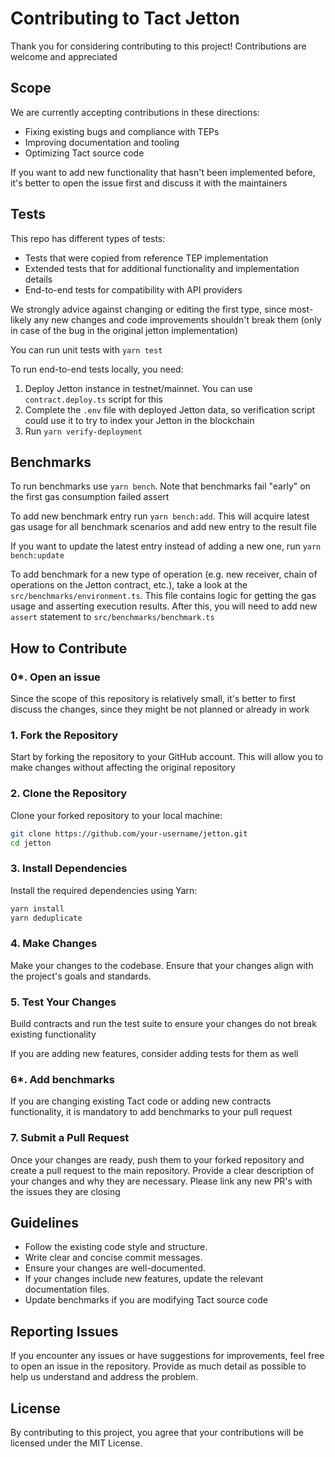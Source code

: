 # Contributing to Tact Jetton

Thank you for considering contributing to this project! Contributions are welcome and appreciated

## Scope

We are currently accepting contributions in these directions:

- Fixing existing bugs and compliance with TEPs
- Improving documentation and tooling
- Optimizing Tact source code

If you want to add new functionality that hasn't been implemented before, it's better to open the issue first and discuss it with the maintainers

## Tests

This repo has different types of tests:

- Tests that were copied from reference TEP implementation
- Extended tests that for additional functionality and implementation details
- End-to-end tests for compatibility with API providers

We strongly advice against changing or editing the first type, since most-likely any new changes and code improvements shouldn't break them (only in case of the bug in the original jetton implementation)

You can run unit tests with `yarn test`

To run end-to-end tests locally, you need:

1. Deploy Jetton instance in testnet/mainnet. You can use `contract.deploy.ts` script for this
2. Complete the `.env` file with deployed Jetton data, so verification script could use it to try to index your Jetton in the blockchain
3. Run `yarn verify-deployment`

## Benchmarks

To run benchmarks use `yarn bench`. Note that benchmarks fail "early" on the first gas consumption failed assert

To add new benchmark entry run `yarn bench:add`. This will acquire latest gas usage for all benchmark scenarios and add new entry to the result file

If you want to update the latest entry instead of adding a new one, run `yarn bench:update`

To add benchmark for a new type of operation (e.g. new receiver, chain of operations on the Jetton contract, etc.), take a look at the `src/benchmarks/environment.ts`. This file contains logic for getting the gas usage and asserting execution results. After this, you will need to add new `assert` statement to `src/benchmarks/benchmark.ts`

## How to Contribute

### 0\*. Open an issue

Since the scope of this repository is relatively small, it's better to first discuss the changes, since they might be not planned or already in work

### 1. Fork the Repository

Start by forking the repository to your GitHub account. This will allow you to make changes without affecting the original repository

### 2. Clone the Repository

Clone your forked repository to your local machine:

```bash
git clone https://github.com/your-username/jetton.git
cd jetton
```

### 3. Install Dependencies

Install the required dependencies using Yarn:

```bash
yarn install
yarn deduplicate
```

### 4. Make Changes

Make your changes to the codebase. Ensure that your changes align with the project's goals and standards.

### 5. Test Your Changes

Build contracts and run the test suite to ensure your changes do not break existing functionality

If you are adding new features, consider adding tests for them as well

### 6\*. Add benchmarks

If you are changing existing Tact code or adding new contracts functionality, it is mandatory to add benchmarks to your pull request

### 7. Submit a Pull Request

Once your changes are ready, push them to your forked repository and create a pull request to the main repository. Provide a clear description of your changes and why they are necessary. Please link any new PR's with the issues they are closing

## Guidelines

- Follow the existing code style and structure.
- Write clear and concise commit messages.
- Ensure your changes are well-documented.
- If your changes include new features, update the relevant documentation files.
- Update benchmarks if you are modifying Tact source code

## Reporting Issues

If you encounter any issues or have suggestions for improvements, feel free to open an issue in the repository. Provide as much detail as possible to help us understand and address the problem.

## License

By contributing to this project, you agree that your contributions will be licensed under the MIT License.
